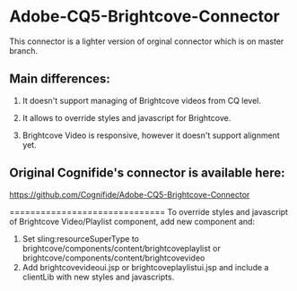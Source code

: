 Adobe-CQ5-Brightcove-Connector
==============================
This connector is a lighter version of orginal connector which is on master branch.


Main differences:
-------
1. It doesn't support managing of Brightcove videos from CQ level.
2. It allows to override styles and javascript for Brightcove.

3. Brightcove Video is responsive, however it doesn't support alignment yet.


Original Cognifide's connector is available here:
-------
https://github.com/Cognifide/Adobe-CQ5-Brightcove-Connector

==============================
To override styles and javascript of Brightcove Video/Playlist component, add new component and:
1. Set sling:resourceSuperType to brightcove/components/content/brightcoveplaylist or brightcove/components/content/brightcovevideo
2. Add brightcovevideoui.jsp or brightcoveplaylistui.jsp and include a clientLib with new styles and javascripts.